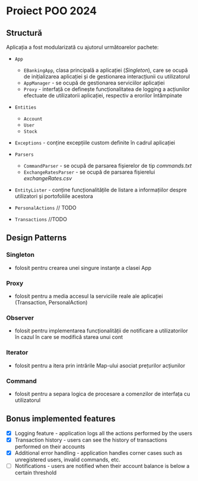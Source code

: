 # Proiect POO 2024
## Structură

Aplicația a fost modularizată cu ajutorul următoarelor pachete:

- `App`
  - `EBankingApp`, clasa principală a aplicației (*Singleton*), care se ocupă de inițializarea aplicației și de gestionarea interacțiunii cu utilizatorul
  - `AppManager` - se ocupă de gestionarea serviciilor aplicației
  - `Proxy` - interfață ce definește funcționalitatea de logging a acțiunilor efectuate de utilizatorii aplicației, respectiv a erorilor întâmpinate

- `Entities`
  - `Account`
  - `User`
  - `Stock`

- `Exceptions` - conține excepțiile custom definite în cadrul aplicației

- `Parsers`
    - `CommandParser` - se ocupă de parsarea fișierelor de tip *commands.txt*
    - `ExchangeRatesParser` - se ocupă de parsarea fișierelui *exchangeRates.csv*

- `EntityLister` - conține funcționalitățile de listare a informațiilor despre utilizatori și portofoliile acestora

- `PersonalActions`
// TODO
- `Transactions`
//TODO
  

## Design Patterns

### Singleton

- folosit pentru crearea unei singure instanțe a clasei App

### Proxy

- folosit pentru a media accesul la serviciile reale ale aplicației (Transaction, PersonalAction)

### Observer

- folosit pentru implementarea funcționalității de notificare a utilizatorilor în cazul în care se modifică starea unui cont

### Iterator

- folosit pentru a itera prin intrările Map-ului asociat prețurilor acțiunilor

### Command

- folosit pentru a separa logica de procesare a comenzilor de interfața cu utilizatorul

## Bonus implemented features

- [x] Logging feature - application logs all the actions performed by the users
- [x] Transaction history - users can see the history of transactions performed on their accounts
- [x] Additional error handling - application handles corner cases such as unregistered users, invalid commands, etc.
- [ ] Notifications - users are notified when their account balance is below a certain threshold
